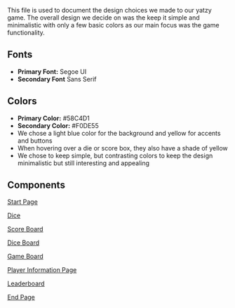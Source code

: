 This file is used to document the design choices we made to our yatzy game. 
The overall design we decide on was the keep it simple and minimalistic with only a few basic colors as our main focus was the game functionality.

## Fonts
- **Primary Font:** Segoe UI
- **Secondary Font** Sans Serif

## Colors
- **Primary Color:** #58C4D1
- **Secondary Color:** #F0DE55
- We chose a light blue color for the background and yellow for accents and buttons
- When hovering over a die or score box, they also have a shade of yellow
- We chose to keep simple, but contrasting colors to keep the design minimalistic but still interesting and appealing

## Components 

[Start Page](assets/design_system/start_page.png)

[Dice](assets/design_system/dice.png)

[Score Board](assets/design_system/score_table.png)

[Dice Board](assets/design_system/dice_board.png)

[Game Board](assets/design_system/game_board.png)

[Player Information Page](assets/design_system/player_info.png)

[Leaderboard](assets/design_system/leaderboard.png)

[End Page](assets/design_system/end_page.png)
